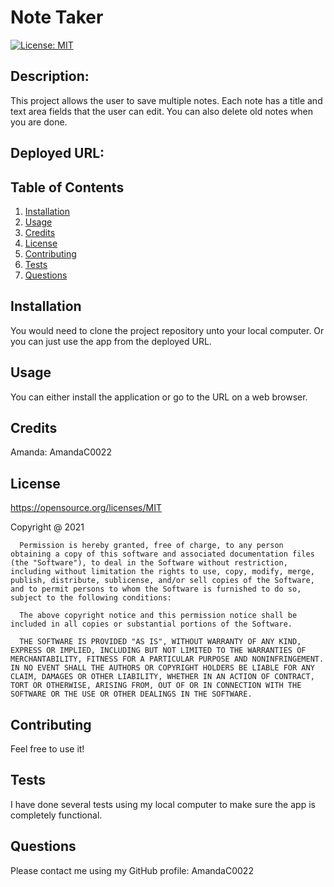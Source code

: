 # Note Taker
[![License: MIT](https://img.shields.io/badge/License-MIT-yellow.svg)](https://opensource.org/licenses/MIT)

## Description: 
This project allows the user to save multiple notes. Each note has a title and text area fields that the user can edit. You can also delete old notes when you are done. 

## Deployed URL: 


## Table of Contents 
1. [Installation](#installation)
2. [Usage](#usage)
3. [Credits](#credits)
4. [License](#license)
5. [Contributing](#contributing)
6. [Tests](#tests)
7. [Questions](#questions)

## Installation  
You would need to clone the project repository unto your local computer. Or you can just use the app from the deployed URL. 

## Usage  
You can either install the application or go to the URL on a web browser. 

## Credits 
Amanda: AmandaC0022

## License 
https://opensource.org/licenses/MIT

Copyright @ 2021

      Permission is hereby granted, free of charge, to any person obtaining a copy of this software and associated documentation files (the "Software"), to deal in the Software without restriction, including without limitation the rights to use, copy, modify, merge, publish, distribute, sublicense, and/or sell copies of the Software, and to permit persons to whom the Software is furnished to do so, subject to the following conditions:

      The above copyright notice and this permission notice shall be included in all copies or substantial portions of the Software.

      THE SOFTWARE IS PROVIDED "AS IS", WITHOUT WARRANTY OF ANY KIND, EXPRESS OR IMPLIED, INCLUDING BUT NOT LIMITED TO THE WARRANTIES OF MERCHANTABILITY, FITNESS FOR A PARTICULAR PURPOSE AND NONINFRINGEMENT. IN NO EVENT SHALL THE AUTHORS OR COPYRIGHT HOLDERS BE LIABLE FOR ANY CLAIM, DAMAGES OR OTHER LIABILITY, WHETHER IN AN ACTION OF CONTRACT, TORT OR OTHERWISE, ARISING FROM, OUT OF OR IN CONNECTION WITH THE SOFTWARE OR THE USE OR OTHER DEALINGS IN THE SOFTWARE.

## Contributing
Feel free to use it! 

## Tests 
I have done several tests using my local computer to make sure the app is completely functional. 

## Questions 
 
Please contact me using my GitHub profile: AmandaC0022
